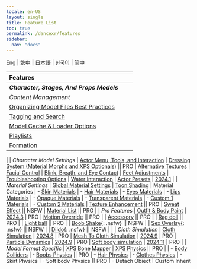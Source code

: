 ```yaml
---
locale: en-US
layout: single
title: Feature List
toc: true
permalink: /dancexr/features
sidebar:
  nav: "docs"
---
```


[Eng](/dancexr/features) | [繁中](/tw/dancexr/features) | [日本語](/jp/dancexr/features) | [한국어](/kr/dancexr/features) | [简中](/zh/dancexr/features)


| Features |  |  |
| :--- | --- |---: |
| ***Character, Stages, And Props Models*** 
| *Content Management*
| [Organizing Model Files Best Practices](preparecontent#3d-models)
| [Tagging and Search](features/tagging) 
| [Model Cache & Loader Options](features/loader_options) 
| [Playlists](features/actor_playlist)
| [Formation](features/formation)
|
| *Character Model Settings*
| [Actor Menu, Tools, and Interaction](features/actor_tools)
| [Dressing System (Material Morphs and XPS Optionals)](features/optionals) || PRO
| [Alternative Textures](features/alternative_textures)
| [Facial Control](features/facial_control)
| [Blink, Breath, and Eye Contact](features/eyecontact)
| [Feet Adjustments](features/feet_adjustments)
| [Troubleshooting Options](features/troubleshooting_options)
| [Water Interaction](features/water_interaction.md)
| [Actor Presets](features/actor_presets.md) | [2024.1](releases/2024.1.md)
|
| *Material Settings*
| [Global Material Settings](features/material_global.md)
| [Toon Shading](features/toon_shading.md)
| Material Categories
| - [Skin Materials](features/material_skin.md)
| - [Hair Materials](features/material_hair.md)
| - [Eyes Materials](features/material_eyes.md)
| - [Lips Materials](features/material_lips.md)
| - [Opaque Materials](features/material_opaque.md)
| - [Transparent Materials](features/material_transparent.md)
| - [Custom 1 Materials](features/material_custom1.md)
| - [Custom 2 Materials](features/material_custom1.md)
| [Texture Enhancement](features/texture_enhancement.md) || PRO
| [Sweat Effect](features/sweat_effect.md) || NSFW
| [Material List](features/material_settings.md#material-list) || PRO
|
| *Pro Features*
| [Outfit & Body Paint](features/outfit_body_paint) | [2024.3](releases/2024.3.md) | PRO
| [Motion Override](features/motion_override) || PRO |
| [Accessory](features/accessory.md) || PRO |
| [Rag doll](features/ragdoll.md) || PRO |
| [Light ball](features/lightball.md) || PRO |
| [Boob Shake](features/boob_shake_sex_overlay){: .nsfw} || NSFW |
| [Sex Overlay](features/boob_shake_sex_overlay){: .nsfw} || NSFW |
| [Dildo](features/dildo){: .nsfw} || NSFW |
|
| *Cloth Simulation*
| [Cloth Simulation](features/cloth_simulation.md) | [2024.8](releases/2024.8.md) | PRO
| [Mesh To Cloth Simulation](features/cloth_simulation.md#mesh_to_cloth) | [2024.9](releases/2024.9.md) | PRO
| [Particle Dynamics](features/particle_dynamics.md) | [2024.9](releases/2024.9.md) | PRO
| [Soft body simulation](features/particle_dynamics.md#softbody) | [2024.11](releases/2024.9.md) | PRO
|
| *Model Format Specific*
| [XPS Bone Mapper](features/bone_mapper.md)
| [XPS Physics](features/xps_physics) || PRO |
| - [Body Colliders](features/xps_body_colliders.md)
| - [Boobs Physics](features/xps_boobs.md) || PRO
| - [Hair Physics](features/xps_hair.md)
| - [Clothes Physics](features/xps_cloth.md)
| - [Skirt Physics](features/xps_skirt.md)
| - [Soft body Physics](features/xps_softbody.md) || PRO
| - [Detach Object](features/xps_detach.md)
| [Custom Inherit Motion](features/custom_inherit.md)
| [PMX Physics](features/pmx_physics)
| PMX Blendshape Morphs || PRO
|
| ***Motion & Media Content*** |
| [Organizing Motion Files Best Practices](preparecontent#motion-files)
| *Audio & Video*
| [Video Playback](features/video_playback) | [2024.4](releases/2024.4.md) | PRO
| [Audio Playback Options](features/audio_options)
| [Music Timing](features/music_timing)
|
| *Managing Motions*
| [Playback options](features/playback_options)
| [Assigning Motions](features/assign_motion)
| [Secondary Motion](features/secondary_motion)
| [Remix](features/remix)
| [Actor Motion Settings](features/actor_motion_settings)
|
| *VMD & BVH Motions*
| [Dance Set](features/dance_set)
| [Motion Settings](features/motion_settings)
|
| *Procedural Motions*
| [Idle Motion](features/idle_motion.md)
| [Catwalk](features/catwalk.md)
| [Auto Dance](features/autodance) || PRO |
| [Auto Dance 2](features/autodance2) || PRO |
| [Auto Dance 3](features/autodance3.md) || PRO |
| [Cowgirl Sex](features/scg_motion){: .nsfw} || NSFW |
| [Sex From Behind](features/sfb_motion){: .nsfw} || NSFW |
| [Sex Motion 3](features/sm3_motion){: .nsfw} || NSFW |
|
| *Camera Motions*
| [Freefly Camera](features/camera)
| [Orbit Camera](features/camera)
| [Auto Camera](features/camera)
| [One-shot Camera](features/camera)
| [First Person Camera](features/camera)
| [Fixed Camera (Concert Mode)](features/camera)
| [Camera Motion & Settings](features/camera)
|
| ***Environment*** |
| [Sky and Cloud](features/skymap)
| [Lighting](features/lighting)
| [Particle System](features/particles) | All Except Android[^4] | PRO
| [AR Mode](features/ar_mode) | Mobile[^2] & Quest[^3] | PRO | 
| [Stages](features/stages)
| [Props](features/props)
| [Beats Ring](features/beats_ring.md)
| [Stage Laser](features/laser.md) | [2024.3](releases/2024.3.md) | PRO
| [Save & Load Scene](features/save_scene.md)
| [Scene Bundles](features/scene_bundle.md) | [2024.1](releases/2024.1.md) | PRO |
|
| ***Scene & Stage***
| *Stages*
| [Ground & Stage](features/ground)
| [Water System](features/water_system.md) | PC[^1]
| [Procedural Room Stage](features/room_stage)
| [Stage Model & Settings](features/stages)
|
| *Props*
| [Primitive Shapes](features/primitive_shapes)
| [Screen](features/screen.md)
| [Mirror](features/mirror.md)
| [Prop Model & Settings](features/props.md)
|
| ***System*** |
| [Content Library](preparecontent)
| [Google Drive Integration](features/googledrive)
| [Content Library for Android and Quest](content_android_quest)
| [Display & UI](features/display_settings)
| [Graphic Settings](features/graphics)
| [Ray tracing Effects](features/raytracing.md) | PC[^1]
| [Multi-Language Support](features/languages.md)
| [Input Settings](features/controls)
| [Physics Config](features/system_physics)
| [Auto Update](features/autoupdate) || PRO
| [System Presets](features/system_presets.md) | [2024.1](releases/2024.1.md)
|
| [**Offline Render & Recording**](creator.md) | PC[^1] | CREATOR | 
|
| [**AI Voice Chat**](ai_chat) || PRO |
|  |  |  |


[^1]: Available in HD or RT version on Windows PC only

[^2]: Available on supported iPhone, iPad and Android devices (Not all device supports AR)

[^3]: Available on Quest 2, 3 or Pro

[^4]: Temporarily disabled for Android due to conflict with AR mode